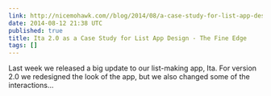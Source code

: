 ```yaml
---
link: http://nicemohawk.com//blog/2014/08/a-case-study-for-list-app-design/
date: 2014-08-12 21:38 UTC
published: true
title: Ita 2.0 as a Case Study for List App Design - The Fine Edge
tags: []
---
```


Last week we released a big update to our list-making app, Ita. For version 2.0 we redesigned the look of the app, but we also changed some of the interactions…
